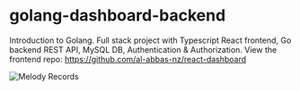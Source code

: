 # golang-dashboard-backend
Introduction to Golang. Full stack project with Typescript React frontend, Go backend REST API, MySQL DB, Authentication & Authorization.
View the frontend repo: https://github.com/al-abbas-nz/react-dashboard


![Melody Records](https://user-images.githubusercontent.com/65952319/111709661-e3a62100-88ac-11eb-9b84-46daed974fe1.gif)
